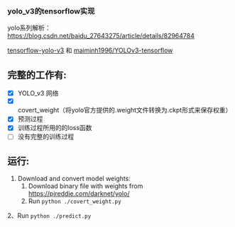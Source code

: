 ### yolo_v3的tensorflow实现
yolo系列解析：https://blog.csdn.net/baidu_27643275/article/details/82964784

[tensorflow-yolo-v3](https://github.com/mystic123/tensorflow-yolo-v3) 和 [maiminh1996/YOLOv3-tensorflow](https://github.com/maiminh1996/YOLOv3-tensorflow) 

## 完整的工作有:
- [x] YOLO_v3 网络
- [x] covert_weight（将yolo官方提供的.weight文件转换为.ckpt形式来保存权重）
- [x] 预测过程
- [x] 训练过程所用的的loss函数
- [ ] 没有完整的训练过程

## 运行:
1. Download and convert model weights:    
    1. Download binary file with weights from https://pjreddie.com/darknet/yolo/
    2. Run `python ./covert_weight.py`

2、Run `python ./predict.py`

